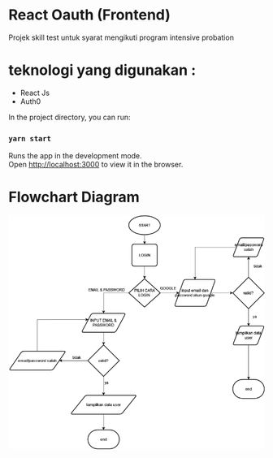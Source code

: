 # React Oauth (Frontend)

Projek skill test untuk syarat mengikuti program intensive probation

# teknologi yang digunakan :
<ul>
  <li>React Js</li>
  <li>Auth0</li>
</ul>

In the project directory, you can run:

### `yarn start`

Runs the app in the development mode.\
Open [http://localhost:3000](http://localhost:3000) to view it in the browser.

# Flowchart Diagram
![](https://github.com/AndikaPrsty/skill-test/blob/master/react-oauth/Untitled%20Diagram.png)
